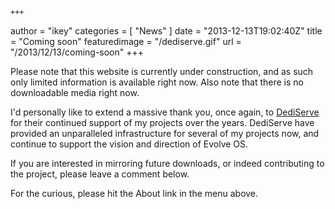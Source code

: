     +++
author = "ikey"
categories = [
"News"
]
date =  "2013-12-13T19:02:40Z"
title = "Coming soon"
featuredimage = "/dediserve.gif"
url = "/2013/12/13/coming-soon"
+++

Please note that this website is currently under construction, and as such only limited information is available right now. Also note that there is no downloadable media right now.

I'd personally like to extend a massive thank you, once again, to [DediServe](http://www.dediserve.com/) for their continued support of my projects over the years. DediServe have provided an unparalleled 
infrastructure for several of my projects now, and continue to support the vision and direction of Evolve OS.

If you are interested in mirroring future downloads, or indeed contributing to the project, please leave a comment below.

For the curious, please hit the About link in the menu above.